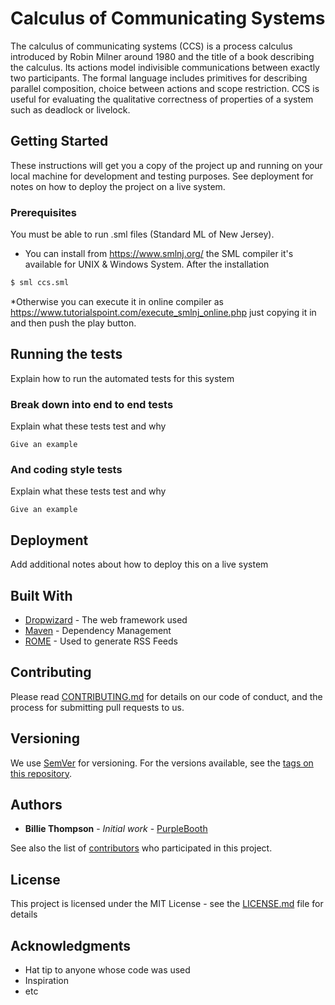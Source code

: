 # Calculus of Communicating Systems

The calculus of communicating systems (CCS) is a process calculus introduced by Robin Milner around 1980 and the title of a book describing the calculus. Its actions model indivisible communications between exactly two participants. The formal language includes primitives for describing parallel composition, choice between actions and scope restriction. CCS is useful for evaluating the qualitative correctness of properties of a system such as deadlock or livelock.
## Getting Started

These instructions will get you a copy of the project up and running on your local machine for development and testing purposes. See deployment for notes on how to deploy the project on a live system.

### Prerequisites

You must be able to run .sml files (Standard ML of New Jersey).

* You can install from https://www.smlnj.org/ the SML compiler it's available for UNIX & Windows System. After the installation
```sh
$ sml ccs.sml
```

*Otherwise you can execute it in online compiler as https://www.tutorialspoint.com/execute_smlnj_online.php just copying it in and then push the play button.


## Running the tests

Explain how to run the automated tests for this system

### Break down into end to end tests

Explain what these tests test and why

```
Give an example
```

### And coding style tests

Explain what these tests test and why

```
Give an example
```

## Deployment

Add additional notes about how to deploy this on a live system

## Built With

* [Dropwizard](http://www.dropwizard.io/1.0.2/docs/) - The web framework used
* [Maven](https://maven.apache.org/) - Dependency Management
* [ROME](https://rometools.github.io/rome/) - Used to generate RSS Feeds

## Contributing

Please read [CONTRIBUTING.md](https://gist.github.com/PurpleBooth/b24679402957c63ec426) for details on our code of conduct, and the process for submitting pull requests to us.

## Versioning

We use [SemVer](http://semver.org/) for versioning. For the versions available, see the [tags on this repository](https://github.com/your/project/tags). 

## Authors

* **Billie Thompson** - *Initial work* - [PurpleBooth](https://github.com/PurpleBooth)

See also the list of [contributors](https://github.com/your/project/contributors) who participated in this project.

## License

This project is licensed under the MIT License - see the [LICENSE.md](LICENSE.md) file for details

## Acknowledgments

* Hat tip to anyone whose code was used
* Inspiration
* etc
